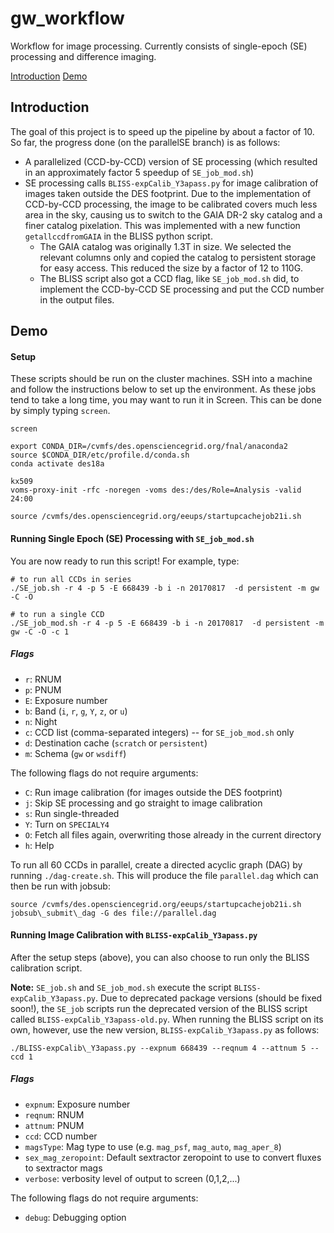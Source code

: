 # gw_workflow
Workflow for image processing. Currently consists of single-epoch (SE) processing and difference imaging. 

[Introduction](#introduction)
[Demo](#demo)

## Introduction

The goal of this project is to speed up the pipeline by about a factor of 10. So far, the progress done (on the parallelSE branch) is as follows:

* A parallelized (CCD-by-CCD) version of SE processing (which resulted in an approximately factor 5 speedup of `SE_job_mod.sh`)
* SE processing calls `BLISS-expCalib_Y3apass.py` for image calibration of images taken outside the DES footprint. Due to the implementation of CCD-by-CCD processing, the image to be calibrated covers much less area in the sky, causing us to switch to the GAIA DR-2 sky catalog and a finer catalog pixelation. This was implemented with a new function `getallccdfromGAIA` in the BLISS python script.  
    * The GAIA catalog was originally 1.3T in size. We selected the relevant columns only and copied the catalog to persistent storage for easy access. This reduced the size by a factor of 12 to 110G.
    * The BLISS script also got a CCD flag, like `SE_job_mod.sh` did, to implement the CCD-by-CCD SE processing and put the CCD number in the output files.

## Demo

#### Setup

These scripts should be run on the cluster machines. SSH into a machine and follow the instructions below to set up the environment. As these jobs tend to take a long time, you may want to run it in Screen. This can be done by simply typing `screen`. 
```
screen

export CONDA_DIR=/cvmfs/des.opensciencegrid.org/fnal/anaconda2
source $CONDA_DIR/etc/profile.d/conda.sh
conda activate des18a

kx509
voms-proxy-init -rfc -noregen -voms des:/des/Role=Analysis -valid 24:00

source /cvmfs/des.opensciencegrid.org/eeups/startupcachejob21i.sh
```

#### Running Single Epoch (SE) Processing with `SE_job_mod.sh`

You are now ready to run this script! For example, type:
```
# to run all CCDs in series
./SE_job.sh -r 4 -p 5 -E 668439 -b i -n 20170817  -d persistent -m gw -C -O

# to run a single CCD
./SE_job_mod.sh -r 4 -p 5 -E 668439 -b i -n 20170817  -d persistent -m gw -C -O -c 1
```

##### Flags
* `r`: RNUM
* `p`: PNUM
* `E`: Exposure number
* `b`: Band (`i`, `r`, `g`, `Y`, `z`, or `u`)
* `n`: Night
* `c`: CCD list (comma-separated integers) -- for `SE_job_mod.sh` only
* `d`: Destination cache (`scratch` or `persistent`)
* `m`: Schema (`gw` or `wsdiff`)

The following flags do not require arguments:

* `C`: Run image calibration (for images outside the DES footprint)
* `j`: Skip SE processing and go straight to image calibration
* `s`: Run single-threaded
* `Y`: Turn on `SPECIALY4`
* `O`: Fetch all files again, overwriting those already in the current directory
* `h`: Help

To run all 60 CCDs in parallel, create a directed acyclic graph (DAG) by running `./dag-create.sh`. This will produce the file `parallel.dag` which can then be run with jobsub:
```
source /cvmfs/des.opensciencegrid.org/eeups/startupcachejob21i.sh
jobsub\_submit\_dag -G des file://parallel.dag
```

#### Running Image Calibration with `BLISS-expCalib_Y3apass.py`  

After the setup steps (above), you can also choose to run only the BLISS calibration script.  

**Note:** `SE_job.sh` and `SE_job_mod.sh` execute the script `BLISS-expCalib_Y3apass.py`. Due to deprecated package versions (should be fixed soon!), the `SE_job` scripts run the deprecated version of the BLISS script called `BLISS-expCalib_Y3apass-old.py`. When running the BLISS script on its own, however, use the new version, `BLISS-expCalib_Y3apass.py` as follows:  
```
./BLISS-expCalib\_Y3apass.py --expnum 668439 --reqnum 4 --attnum 5 --ccd 1
```

##### Flags
* `expnum`: Exposure number
* `reqnum`: RNUM
* `attnum`: PNUM
* `ccd`: CCD number
* `magsType`: Mag type to use (e.g. `mag_psf`, `mag_auto`, `mag_aper_8`)
* `sex_mag_zeropoint`: Default sextractor zeropoint to use to convert fluxes to sextractor mags
* `verbose`: verbosity level of output to screen (0,1,2,...)

The following flags do not require arguments:

* `debug`: Debugging option
